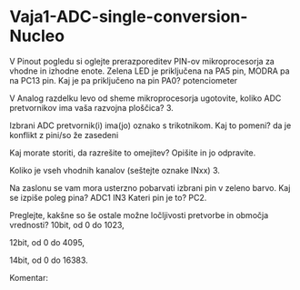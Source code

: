 # Vaja1-ADC-single-conversion-Nucleo

V Pinout pogledu si oglejte prerazporeditev PIN-ov mikroprocesorja za vhodne in izhodne enote. Zelena LED je priključena na PA5 pin, MODRA pa na PC13 pin. Kaj je pa priključeno na pin PA0? potenciometer

V Analog razdelku levo od sheme mikroprocesorja ugotovite, koliko ADC pretvornikov ima vaša razvojna ploščica? 3.

Izbrani ADC pretvornik(i) ima(jo) oznako s trikotnikom. Kaj to pomeni? da je konflikt z pini/so že zasedeni 

Kaj morate storiti, da razrešite to omejitev? Opišite in jo odpravite.

Koliko je vseh vhodnih kanalov (seštejte oznake INxx) 3.

Na zaslonu se vam mora usterzno pobarvati izbrani pin v zeleno barvo. Kaj se izpiše poleg pina? ADC1 IN3 Kateri pin je to? PC2.

Preglejte, kakšne so še ostale možne ločljivosti pretvorbe in območja vrednosti?
10bit, od 0 do 1023,

12bit, od 0 do 4095, 

14bit, od 0 do 16383. 
 
 Komentar:
